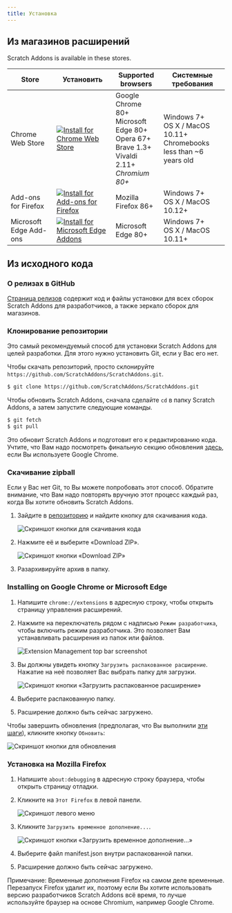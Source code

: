 ```yaml
---
title: Установка
---
```


## Из магазинов расширений

Scratch Addons is available in these stores.

| Store | Установить | Supported browsers | Системные требования |
| - | - | - | - |
| Chrome Web Store | [![Install for Chrome Web Store](https://img.shields.io/chrome-web-store/v/fbeffbjdlemaoicjdapfpikkikjoneco?style=flat-square&logo=google-chrome&logoColor=white&label=install&color=4285F4)](https://chrome.google.com/webstore/detail/fbeffbjdlemaoicjdapfpikkikjoneco) | Google Chrome 80+<br />Microsoft Edge 80+<br />Opera 67+<br />Brave 1.3+<br />Vivaldi 2.11+<br />*Chromium 80+* | Windows 7+<br />OS X / MacOS 10.11+<br />Chromebooks less than ~6 years old
| Add-ons for Firefox | [![Install for Add-ons for Firefox](https://img.shields.io/amo/v/scratch-messaging-extension?style=flat-square&logo=firefox-browser&logoColor=white&label=install&color=FF7139)](https://addons.mozilla.org/firefox/addon/scratch-messaging-extension/) | Mozilla Firefox 86+ | Windows 7+<br />OS X / MacOS 10.12+
| Microsoft Edge Add-ons | [![Install for Microsoft Edge Addons](https://img.shields.io/badge/dynamic/json?style=flat-square&logo=microsoftedge&logoColor=white&label=install&color=0078D7&prefix=v&query=%24.version&url=https%3A%2F%2Fmicrosoftedge.microsoft.com%2Faddons%2Fgetproductdetailsbycrxid%2Filiepgjnemckemgnledoipfiilhajdjj)](https://microsoftedge.microsoft.com/addons/detail/iliepgjnemckemgnledoipfiilhajdjj) | Microsoft Edge 80+ | Windows 7+<br />OS X / MacOS 10.11+

## Из исходного кода

### О релизах в GitHub

[Страница релизов](https://github.com/ScratchAddons/ScratchAddons/releases) содержит код и файлы установки для всех сборок Scratch Addons для разработчиков, а также зеркало сборок для магазинов.

### Клонирование репозитории

Это самый рекомендуемый способ для установки Scratch Addons для целей разработки. Для этого нужно установить Git, если у Вас его нет.

Чтобы скачать репозиторий, просто склонируйте `https://github.com/ScratchAddons/ScratchAddons.git`.

```sh
$ git clone https://github.com/ScratchAddons/ScratchAddons.git
```
Чтобы обновить Scratch Addons, сначала сделайте `cd` в папку Scratch Addons, а затем запустите следующие команды.

```sh
$ git fetch
$ git pull
```

Это обновит Scratch Addons и подготовит его к редактированию кода. Учтите, что Вам надо посмотреть финальную секцию обновления [здесь](#install-on-google-chrome), если Вы используете Google Chrome.


### Скачивание zipball

Если у Вас нет Git, то Вы можете попробовать этот способ. Обратите внимание, что Вам надо повторять вручную этот процесс каждый раз, когда Вы хотите обновить Scratch Addons.

1. Зайдите в [репозиторию](https://github.com/ScratchAddons/ScratchAddons) и найдите кнопку для скачивания кода.

   ![Скриншот кнопки для скачивания кода](/assets/img/docs/download-code-button.png)

2. Нажмите её и выберите «Download ZIP».

   ![Скриншот кнопки «Download ZIP»](/assets/img/docs/download-zipball-button.png)

3. Разархивируйте архив в папку.

### Installing on Google Chrome or Microsoft Edge

1. Напишите `chrome://extensions` в адресную строку, чтобы открыть страницу управления расширений.

2. Нажмите на переключатель рядом с надписью `Режим разработчика`, чтобы включить режим разработчика. Это позволяет Вам устанавливать расширения из папок или файлов.

   ![Extension Management top bar screenshot](/assets/img/docs/developer-mode-toggle.png)

3. Вы должны увидеть кнопку `Загрузить распакованное расширение`. Нажатие на неё позволяет Вас выбрать папку для загрузки.

   ![Скриншот кнопки «Загрузить распакованное расширение»](/assets/img/docs/load-unpacked-button.png)

4. Выберите распакованную папку.
5. Расширение должно быть сейчас загружено.

Чтобы завершить обновления (предполагая, что Вы выполнили [эти шаги](#cloning-the-repository)), кликните кнопку `Обновить`:

![Скриншот кнопки для обновления](/assets/img/docs/update-button.png)


### Установка на Mozilla Firefox

1. Напишите `about:debugging` в адресную строку браузера, чтобы открыть страницу отладки.

2. Кликните на `Этот Firefox` в левой панели.

   ![Скриншот левого меню](/assets/img/docs/left-hand-menu.png)

4. Кликните `Загрузить временное дополнение...`.

   ![Скриншот кнопки «Загрузить временное дополнение...»](/assets/img/docs/load-addon.png)

6. Выберите файл manifest.json внутри распакованной папки.
7. Расширение должно быть сейчас загружено.

Примечание: Временные дополнения Firefox на самом деле временные. Перезапуск Firefox удалит их, поэтому если Вы хотите использовать версию разработчиков Scratch Addons всё время, то лучше используйте браузер на основе Chromium, например Google Chrome.


